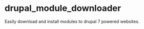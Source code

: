 drupal_module_downloader
========================

Easily download and install modules to drupal 7 powered websites.
